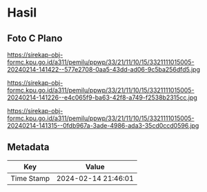# Hasil

## Foto C Plano

https://sirekap-obj-formc.kpu.go.id/a311/pemilu/ppwp/33/21/11/10/15/3321111015005-20240214-141422--577e2708-0aa5-43dd-ad06-9c5ba256dfd5.jpg

https://sirekap-obj-formc.kpu.go.id/a311/pemilu/ppwp/33/21/11/10/15/3321111015005-20240214-141226--e4c065f9-ba63-42f8-a749-f2538b2315cc.jpg

https://sirekap-obj-formc.kpu.go.id/a311/pemilu/ppwp/33/21/11/10/15/3321111015005-20240214-141315--0fdb967a-3ade-4986-ada3-35cd0ccd0596.jpg


## Metadata

| Key        | Value               |
| ---------- | ------------------- |
| Time Stamp | 2024-02-14 21:46:01 |




